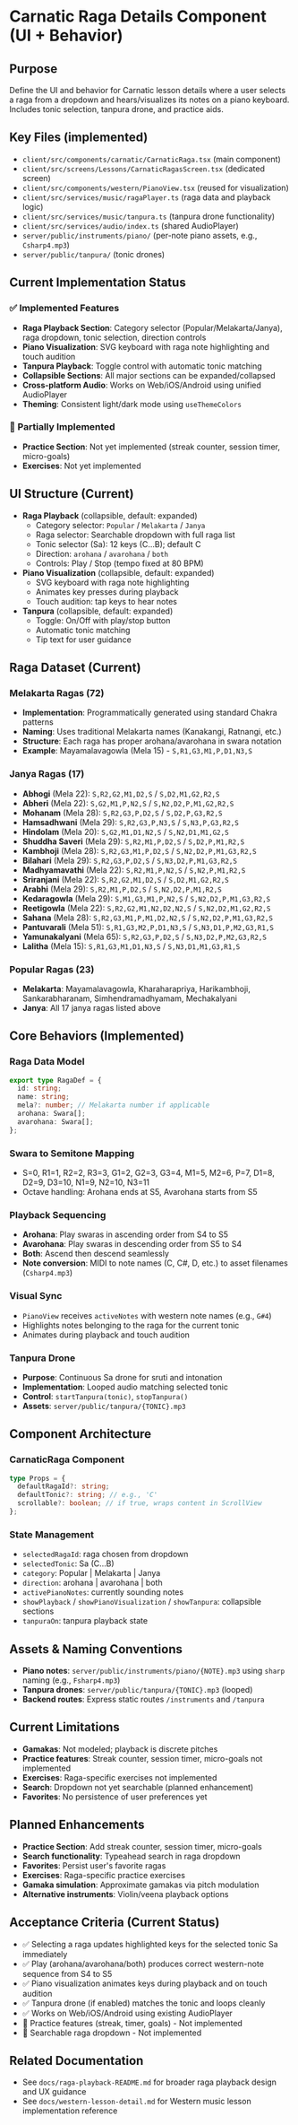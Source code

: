 # Carnatic Raga Details Component (UI + Behavior)

## Purpose
Define the UI and behavior for Carnatic lesson details where a user selects a raga from a dropdown and hears/visualizes its notes on a piano keyboard. Includes tonic selection, tanpura drone, and practice aids.

## Key Files (implemented)
- `client/src/components/carnatic/CarnaticRaga.tsx` (main component)
- `client/src/screens/Lessons/CarnaticRagasScreen.tsx` (dedicated screen)
- `client/src/components/western/PianoView.tsx` (reused for visualization)
- `client/src/services/music/ragaPlayer.ts` (raga data and playback logic)
- `client/src/services/music/tanpura.ts` (tanpura drone functionality)
- `client/src/services/audio/index.ts` (shared AudioPlayer)
- `server/public/instruments/piano/` (per-note piano assets, e.g., `Csharp4.mp3`)
- `server/public/tanpura/` (tonic drones)

## Current Implementation Status

### ✅ Implemented Features
- **Raga Playback Section**: Category selector (Popular/Melakarta/Janya), raga dropdown, tonic selection, direction controls
- **Piano Visualization**: SVG keyboard with raga note highlighting and touch audition
- **Tanpura Playback**: Toggle control with automatic tonic matching
- **Collapsible Sections**: All major sections can be expanded/collapsed
- **Cross-platform Audio**: Works on Web/iOS/Android using unified AudioPlayer
- **Theming**: Consistent light/dark mode using `useThemeColors`

### 🔄 Partially Implemented
- **Practice Section**: Not yet implemented (streak counter, session timer, micro-goals)
- **Exercises**: Not yet implemented

## UI Structure (Current)
- **Raga Playback** (collapsible, default: expanded)
  - Category selector: `Popular` / `Melakarta` / `Janya`
  - Raga selector: Searchable dropdown with full raga list
  - Tonic selector (Sa): 12 keys (C…B); default C
  - Direction: `arohana` / `avarohana` / `both`
  - Controls: Play / Stop (tempo fixed at 80 BPM)
- **Piano Visualization** (collapsible, default: expanded)
  - SVG keyboard with raga note highlighting
  - Animates key presses during playback
  - Touch audition: tap keys to hear notes
- **Tanpura** (collapsible, default: expanded)
  - Toggle: On/Off with play/stop button
  - Automatic tonic matching
  - Tip text for user guidance

## Raga Dataset (Current)

### Melakarta Ragas (72)
- **Implementation**: Programmatically generated using standard Chakra patterns
- **Naming**: Uses traditional Melakarta names (Kanakangi, Ratnangi, etc.)
- **Structure**: Each raga has proper arohana/avarohana in swara notation
- **Example**: Mayamalavagowla (Mela 15) - `S,R1,G3,M1,P,D1,N3,S`

### Janya Ragas (17)
- **Abhogi** (Mela 22): `S,R2,G2,M1,D2,S` / `S,D2,M1,G2,R2,S`
- **Abheri** (Mela 22): `S,G2,M1,P,N2,S` / `S,N2,D2,P,M1,G2,R2,S`
- **Mohanam** (Mela 28): `S,R2,G3,P,D2,S` / `S,D2,P,G3,R2,S`
- **Hamsadhwani** (Mela 29): `S,R2,G3,P,N3,S` / `S,N3,P,G3,R2,S`
- **Hindolam** (Mela 20): `S,G2,M1,D1,N2,S` / `S,N2,D1,M1,G2,S`
- **Shuddha Saveri** (Mela 29): `S,R2,M1,P,D2,S` / `S,D2,P,M1,R2,S`
- **Kambhoji** (Mela 28): `S,R2,G3,M1,P,D2,S` / `S,N2,D2,P,M1,G3,R2,S`
- **Bilahari** (Mela 29): `S,R2,G3,P,D2,S` / `S,N3,D2,P,M1,G3,R2,S`
- **Madhyamavathi** (Mela 22): `S,R2,M1,P,N2,S` / `S,N2,P,M1,R2,S`
- **Sriranjani** (Mela 22): `S,R2,G2,M1,D2,S` / `S,D2,M1,G2,R2,S`
- **Arabhi** (Mela 29): `S,R2,M1,P,D2,S` / `S,N2,D2,P,M1,R2,S`
- **Kedaragowla** (Mela 29): `S,M1,G3,M1,P,N2,S` / `S,N2,D2,P,M1,G3,R2,S`
- **Reetigowla** (Mela 22): `S,R2,G2,M1,N2,D2,N2,S` / `S,N2,D2,M1,G2,R2,S`
- **Sahana** (Mela 28): `S,R2,G3,M1,P,M1,D2,N2,S` / `S,N2,D2,P,M1,G3,R2,S`
- **Pantuvarali** (Mela 51): `S,R1,G3,M2,P,D1,N3,S` / `S,N3,D1,P,M2,G3,R1,S`
- **Yamunakalyani** (Mela 65): `S,R2,G3,P,D2,S` / `S,N3,D2,P,M2,G3,R2,S`
- **Lalitha** (Mela 15): `S,R1,G3,M1,D1,N3,S` / `S,N3,D1,M1,G3,R1,S`

### Popular Ragas (23)
- **Melakarta**: Mayamalavagowla, Kharaharapriya, Harikambhoji, Sankarabharanam, Simhendramadhyamam, Mechakalyani
- **Janya**: All 17 janya ragas listed above

## Core Behaviors (Implemented)

### Raga Data Model
```typescript
export type RagaDef = {
  id: string;
  name: string;
  mela?: number; // Melakarta number if applicable
  arohana: Swara[];
  avarohana: Swara[];
};
```

### Swara to Semitone Mapping
- S=0, R1=1, R2=2, R3=3, G1=2, G2=3, G3=4, M1=5, M2=6, P=7, D1=8, D2=9, D3=10, N1=9, N2=10, N3=11
- Octave handling: Arohana ends at S5, Avarohana starts from S5

### Playback Sequencing
- **Arohana**: Play swaras in ascending order from S4 to S5
- **Avarohana**: Play swaras in descending order from S5 to S4
- **Both**: Ascend then descend seamlessly
- **Note conversion**: MIDI to note names (C, C#, D, etc.) to asset filenames (`Csharp4.mp3`)

### Visual Sync
- `PianoView` receives `activeNotes` with western note names (e.g., `G#4`)
- Highlights notes belonging to the raga for the current tonic
- Animates during playback and touch audition

### Tanpura Drone
- **Purpose**: Continuous Sa drone for sruti and intonation
- **Implementation**: Looped audio matching selected tonic
- **Control**: `startTanpura(tonic)`, `stopTanpura()`
- **Assets**: `server/public/tanpura/{TONIC}.mp3`

## Component Architecture

### CarnaticRaga Component
```typescript
type Props = {
  defaultRagaId?: string;
  defaultTonic?: string; // e.g., 'C'
  scrollable?: boolean; // if true, wraps content in ScrollView
};
```

### State Management
- `selectedRagaId`: raga chosen from dropdown
- `selectedTonic`: Sa (C…B)
- `category`: Popular | Melakarta | Janya
- `direction`: arohana | avarohana | both
- `activePianoNotes`: currently sounding notes
- `showPlayback` / `showPianoVisualization` / `showTanpura`: collapsible sections
- `tanpuraOn`: tanpura playback state

## Assets & Naming Conventions
- **Piano notes**: `server/public/instruments/piano/{NOTE}.mp3` using `sharp` naming (e.g., `Fsharp4.mp3`)
- **Tanpura drones**: `server/public/tanpura/{TONIC}.mp3` (looped)
- **Backend routes**: Express static routes `/instruments` and `/tanpura`

## Current Limitations
- **Gamakas**: Not modeled; playback is discrete pitches
- **Practice features**: Streak counter, session timer, micro-goals not implemented
- **Exercises**: Raga-specific exercises not implemented
- **Search**: Dropdown not yet searchable (planned enhancement)
- **Favorites**: No persistence of user preferences yet

## Planned Enhancements
- **Practice Section**: Add streak counter, session timer, micro-goals
- **Search functionality**: Typeahead search in raga dropdown
- **Favorites**: Persist user's favorite ragas
- **Exercises**: Raga-specific practice exercises
- **Gamaka simulation**: Approximate gamakas via pitch modulation
- **Alternative instruments**: Violin/veena playback options

## Acceptance Criteria (Current Status)
- ✅ Selecting a raga updates highlighted keys for the selected tonic Sa immediately
- ✅ Play (arohana/avarohana/both) produces correct western-note sequence from S4 to S5
- ✅ Piano visualization animates keys during playback and on touch audition
- ✅ Tanpura drone (if enabled) matches the tonic and loops cleanly
- ✅ Works on Web/iOS/Android using existing AudioPlayer
- 🔄 Practice features (streak, timer, goals) - Not implemented
- 🔄 Searchable raga dropdown - Not implemented

## Related Documentation
- See `docs/raga-playback-README.md` for broader raga playback design and UX guidance
- See `docs/western-lesson-detail.md` for Western music lesson implementation reference

